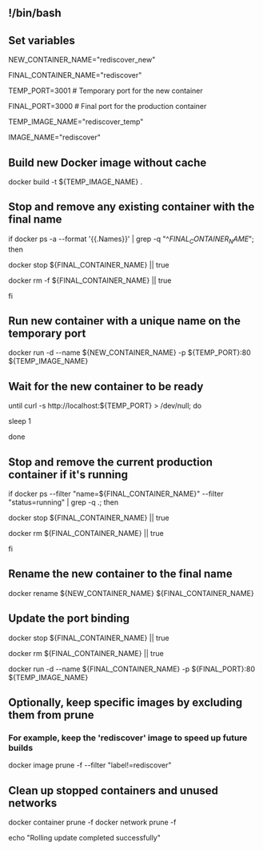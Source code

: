 ## !/bin/bash

## Set variables
NEW_CONTAINER_NAME="rediscover_new"

FINAL_CONTAINER_NAME="rediscover"

TEMP_PORT=3001  # Temporary port for the new container

FINAL_PORT=3000 # Final port for the production container

TEMP_IMAGE_NAME="rediscover_temp"

IMAGE_NAME="rediscover"

## Build new Docker image without cache
docker build -t ${TEMP_IMAGE_NAME} .

## Stop and remove any existing container with the final name
if docker ps -a --format '{{.Names}}' | grep -q "^${FINAL_CONTAINER_NAME}$"; then

  docker stop ${FINAL_CONTAINER_NAME} || true

  docker rm -f ${FINAL_CONTAINER_NAME} || true

fi

## Run new container with a unique name on the temporary port
docker run -d --name ${NEW_CONTAINER_NAME} -p ${TEMP_PORT}:80 ${TEMP_IMAGE_NAME}

## Wait for the new container to be ready
until curl -s http://localhost:${TEMP_PORT} > /dev/null; do

  sleep 1

done

## Stop and remove the current production container if it's running
if docker ps --filter "name=${FINAL_CONTAINER_NAME}" --filter "status=running" | grep -q .; then

  docker stop ${FINAL_CONTAINER_NAME} || true

  docker rm ${FINAL_CONTAINER_NAME} || true

fi

## Rename the new container to the final name
docker rename ${NEW_CONTAINER_NAME} ${FINAL_CONTAINER_NAME}

## Update the port binding
docker stop ${FINAL_CONTAINER_NAME} || true

docker rm ${FINAL_CONTAINER_NAME} || true

docker run -d --name ${FINAL_CONTAINER_NAME} -p ${FINAL_PORT}:80 ${TEMP_IMAGE_NAME}

## Optionally, keep specific images by excluding them from prune
### For example, keep the 'rediscover' image to speed up future builds
docker image prune -f --filter "label!=rediscover"

## Clean up stopped containers and unused networks
docker container prune -f
docker network prune -f

echo "Rolling update completed successfully"
